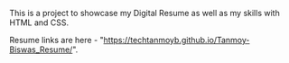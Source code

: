 This is a project to showcase my Digital Resume as well as my skills with HTML and CSS.

Resume links are here - "https://techtanmoyb.github.io/Tanmoy-Biswas_Resume/".
